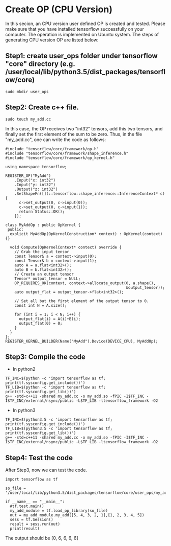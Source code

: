 # Create OP (CPU Version)

In this secion, an CPU version user defined OP is created and tested. Please make sure that you have installed tensorflow successfully on your computer. The operation is implemented on Ubuntu system. The steps of generating CPU version OP are listed below:

## Step1: create **user_ops** folder under tensorflow "core" directory (e.g. /user/local/lib/python3.5/dist_packages/tensorflow/core)

~~~
sudo mkdir user_ops
~~~

## Step2: Create c++ file. 

~~~
sudo touch my_add.cc
~~~

In this case, the OP receives two "int32" tensors, add this two tensors, and finally set the first element of the sum to be zero. Thus, in the file "my_add.cc", one can write the code as follows:

~~~
#include "tensorflow/core/framework/op.h"
#include "tensorflow/core/framework/shape_inference.h"
#include "tensorflow/core/framework/op_kernel.h"

using namespace tensorflow;

REGISTER_OP("MyAdd")
    .Input("x: int32")
    .Input("y: int32")
    .Output("z: int32")
    .SetShapeFn([](::tensorflow::shape_inference::InferenceContext* c) {
      c->set_output(0, c->input(0));
      c->set_output(0, c->input(1));
      return Status::OK();
    });

class MyAddOp : public OpKernel {
 public:
  explicit MyAddOp(OpKernelConstruction* context) : OpKernel(context) {}

  void Compute(OpKernelContext* context) override {
    // Grab the input tensor
    const Tensor& a = context->input(0);
    const Tensor& b = context->input(1);
    auto A = a.flat<int32>();
    auto B = b.flat<int32>();
    // Create an output tensor
    Tensor* output_tensor = NULL;
    OP_REQUIRES_OK(context, context->allocate_output(0, a.shape(),
                                                     &output_tensor));
    auto output_flat = output_tensor->flat<int32>();

    // Set all but the first element of the output tensor to 0.
    const int N = A.size();

    for (int i = 1; i < N; i++) {
      output_flat(i) = A(i)+B(i);
      output_flat(0) = 0;
    }
  }
};
REGISTER_KERNEL_BUILDER(Name("MyAdd").Device(DEVICE_CPU), MyAddOp);
~~~

## Step3: Compile the code

* In python2
~~~
TF_INC=$(python -c 'import tensorflow as tf; print(tf.sysconfig.get_include())')
TF_LIB=$(python -c 'import tensorflow as tf; print(tf.sysconfig.get_lib())')
g++ -std=c++11 -shared my_add.cc -o my_add.so -fPIC -I$TF_INC -I$TF_INC/external/nsync/public -L$TF_LIB -ltensorflow_framework -O2
~~~

* In python3

~~~
TF_INC=$(python3.5 -c 'import tensorflow as tf; print(tf.sysconfig.get_include())')
TF_LIB=$(python3.5 -c 'import tensorflow as tf; print(tf.sysconfig.get_lib())')
g++ -std=c++11 -shared my_add.cc -o my_add.so -fPIC -I$TF_INC -I$TF_INC/external/nsync/public -L$TF_LIB -ltensorflow_framework -O2
~~~

## Step4: Test the code

After Step3, now we can test the code.

~~~
import tensorflow as tf

so_file = '/user/local/lib/python3.5/dist_packages/tensorflow/core/user_ops/my_add.so'

if __name__ == "__main__":
  #tf.test.main()
  my_add_module = tf.load_op_library(so_file)
  out = my_add_module.my_add([5, 4, 3, 2, 1],[1, 2, 3, 4, 5])
  sess = tf.Session()
  result = sess.run(out)
  print(result)
~~~

The output should be
[0, 6, 6, 6, 6]
